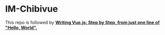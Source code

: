 # IM-Chibivue

This repo is followed by [**Writing Vue.js: Step by Step, from just one line of "Hello, World".**](https://ubugeeei.github.io/chibivue)

